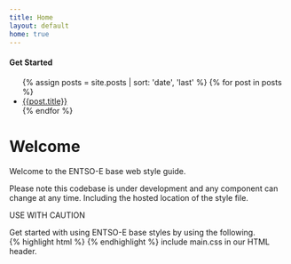 ```yaml
---
title: Home
layout: default
home: true
---
```


<div class="col4 pad1">
<h4 class="uppercase">Get Started</h4>
<ul >
    {% assign posts = site.posts | sort: 'date', 'last' %}
    {% for post in posts  %}
    <li class="p0 keyline-bottom"><a class="pad2 block" href="{{site.baseurl}}{{post.url}}">{{post.title}}</a></li>
    {% endfor %}
</ul>
</div>
<div class="col8" markdown="1">

# Welcome

Welcome to the ENTSO-E base web style guide.

<div class="pad2 fill-red dark strong center">
    Please note this codebase is under development and any component can change at any time. Including the hosted location of the style file. 
    <p>USE WITH CAUTION</p>
</div>

<div class="exhibit">
  <div class="exhibit__content">
    Get started with using ENTSO-E base styles by using the following.
  </div>

  <div class="exhibit__caption">
{% highlight html %}
<link rel="stylesheet" type="text/css" href="//fonts.googleapis.com/css?family=Open+Sans:300italic,400italic,700italic,400,300,700" />
<link href="https://fonts.googleapis.com/css?family=Lato:700" rel="stylesheet">

<link href='https://docs.entsoe.eu/ee-base/latest/styles/main.css' rel='stylesheet' />
{% endhighlight %}
include main.css in our HTML header.
  </div>
</div>

</div>